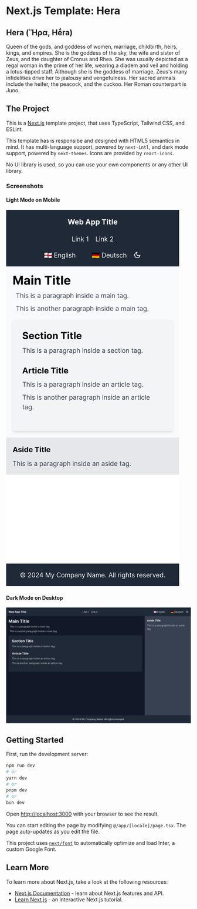 # Next.js Template: Hera

## Hera (Ἥρα, Hḗra)

Queen of the gods, and goddess of women, marriage, childbirth, heirs, kings, and empires. She is the goddess of the sky, the wife and sister of Zeus, and the daughter of Cronus and Rhea. She was usually depicted as a regal woman in the prime of her life, wearing a diadem and veil and holding a lotus-tipped staff. Although she is the goddess of marriage, Zeus's many infidelities drive her to jealousy and vengefulness. Her sacred animals include the heifer, the peacock, and the cuckoo. Her Roman counterpart is Juno.

## The Project

This is a [Next.js](https://nextjs.org/) template project, that uses TypeScript, Tailwind CSS, and ESLint.

This template has is responsibe and designed with HTML5 semantics in mind. It has multi-language support, powered by `next-intl`, and dark mode support, powered by `next-themes`. Icons are provided by `react-icons`.

No UI library is used, so you can use your own components or any other UI library.

### Screenshots

#### Light Mode on Mobile

![Light Mode on Mobile](./README_iPhone-14-Pro-Max_light.png)

#### Dark Mode on Desktop

![Dark Mode on Desktop](./README_Nest-Hub-Max_dark.png)

## Getting Started

First, run the development server:

```bash
npm run dev
# or
yarn dev
# or
pnpm dev
# or
bun dev
```

Open [http://localhost:3000](http://localhost:3000) with your browser to see the result.

You can start editing the page by modifying `@/app/[locale]/page.tsx`. The page auto-updates as you edit the file.

This project uses [`next/font`](https://nextjs.org/docs/basic-features/font-optimization) to automatically optimize and load Inter, a custom Google Font.

## Learn More

To learn more about Next.js, take a look at the following resources:

- [Next.js Documentation](https://nextjs.org/docs) - learn about Next.js features and API.
- [Learn Next.js](https://nextjs.org/learn) - an interactive Next.js tutorial.
